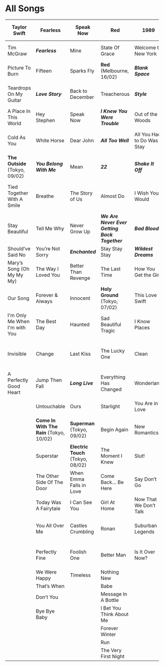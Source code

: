 # All Songs

| Taylor Swift | Fearless | Speak Now | Red | 1989 | Reputation | Lover | Folklore | Evermore | Midnights | Non-Album Songs |
|--|--|--|--|--|--|--|--|--|--|--|
| Tim McGraw | ***Fearless*** | Mine | State Of Grace | Welcome to New York | ***…Ready For It?*** | I Forgot That You Existed | ***The 1*** | ***Willow*** | ***Lavender Haze*** | Beautiful Eyes |
| Picture To Burn | Fifteen | Sparks Fly | **Red** (Melbourne, 16/02) | ***Blank Space*** | End Game | ***Cruel Summer*** | ***Cardigan*** | ***Champagne Problems*** | Maroon | I Heart ? |
| Teardrops On My Guitar | ***Love Story*** | Back to December | Treacherous | ***Style*** | I Did Something Bad | ***Lover*** | ***The Last Great American Dynasty*** | Gold Rush | ***Anti-Hero*** | Crazier |
| A Place In This World | Hey Stephen | Speak Now | ***I Knew You Were Trouble*** | Out of the Woods | ***Don’t Blame Me*** | ***The Man*** | Exile | ***Tis The Damn Season*** | Snow on the Beach | Two Is Better Than One |
| Cold As You | White Horse | Dear John | ***All Too Well*** | All You Had to Do Was Stay | ***Delicate*** | ***The Archer*** | ***My Tears Ricochet*** | ***Tolerate It*** | **You’re on Your Own, Kid** (Tokyo, 10/02) | Both of Us |
| **The Outside** (Tokyo, 09/02) | ***You Belong With Me*** | Mean | ***22*** | ***Shake It Off*** | ***Look What You Made Me Do*** | I Think He Knows | Mirrorball | No Body, No Crime | ***Midnight Rain*** | Highway Don't Care |
| Tied Together With A Smile | Breathe | The Story of Us | Almost Do | I Wish You Would | So It Goes… | ***Miss Americana & The Heartbreak Prince*** | Seven | Happiness | Question…? | I Don't Wanna Live Forever |
| Stay Beautiful | Tell Me Why | Never Grow Up | ***We Are Never Ever Getting Back Together*** | ***Bad Blood*** | Gorgeous | Paper Rings | ***August*** | Dorothea | ***Vigilante Shit*** | Big Star |
| Should’ve Said No | You’re Not Sorry | ***Enchanted*** | Stay Stay Stay | ***Wildest Dreams*** | Getaway Car | Cornelia Street | This Is Me Trying | Coney Island | ***Bejeweled*** | Beautiful Ghosts |
| Mary’s Song (Oh My My My) | The Way I Loved You | Better Than Revenge | The Last Time | How You Get the Girl | King Of My Heart | Death By A Thousand Cuts | ***Illicit Affairs*** | Ivy | Labyrinth | Christmas Tree Farm |
| Our Song | Forever & Always | Innocent | **Holy Ground** (Tokyo, 07/02) | This Love Swift | Dancing With Our Hands Tied | London Boy | Invisible String | Cowboy Like Me | ***Karma*** | Only the Young |
| I'm Only Me When I'm with You | The Best Day | Haunted | Sad Beautiful Tragic | I Know Places | Dress | Soon You’ll Get Better | Mad Woman | Long Story Short | Sweet Nothing | Renegade |
| Invisible | Change | Last Kiss | The Lucky One | Clean | This Is Why We Can’t Have Nice Things | False God | Epiphany | ***Marjorie*** | ***Mastermind*** | Birch |
| A Perfectly Good Heart | Jump Then Fall | ***Long Live*** | Everything Has Changed | Wonderland | Call It What You Want | ***You Need To Calm Down*** | ***Betty*** | Closure | The Great War | The Joker and the Queen |
| | Untouchable | Ours | Starlight | You Are in Love | New Year’s Day | Afterglow | Peace | Evermore | Bigger Than the Whole Sky | Carolina |
| | **Come In With The Rain** (Tokyo, 10/02) | **Superman** (Tokyo, 09/02) | Begin Again | New Romantics | | Me! | Hoax | Right Where You Left Me | Paris | **Eyes Open** (Tokyo, 08/02) |
| | Superstar | **Electric Touch** (Tokyo, 08/02) | The Moment I Knew | Slut! | | It’s Nice To Have A Friend | The Lakes | It’s Time To Go | High Infidelity | Safe and Sound |
| | The Other Side Of The Door | When Emma Falls in Love | Come Back… Be Here | Say Don’t Go | | Daylight | | | Glitch | The Alcott |
| | Today Was A Fairytale | I Can See You | Girl At Home | Now That We Don’t Talk | | | | | Would’ve, Could’ve, Should’ve | |
| | You All Over Me | Castles Crumbling | Ronan | Suburban Legends | | | | | **Dear Reader** (Tokyo, 07/02) | |
| | Perfectly Fine | Foolish One | Better Man | Is It Over Now? | | | | | **You're Losing Me** (Melbourne, 16/02) | |
| | We Were Happy | Timeless | Nothing New | | | | | | | |
| | That’s When | | Babe | | | | | | | |
| | Don’t You | | Message In A Bottle | | | | | | | |
| | Bye Bye Baby | | I Bet You Think About Me | | | | | | | |
| | | | Forever Winter | | | | | | | |
| | | | Run | | | | | | | |
| | | | The Very First Night | | | | | | | |
